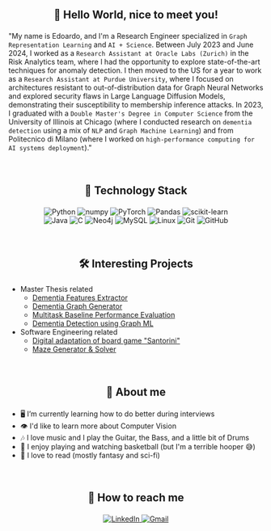 ## <p align="center" style="font-weight:bold">👋 <b>Hello World, nice to meet you!</b><p>
"My name is Edoardo, and I'm a Research Engineer specialized in `Graph Representation Learning` and `AI + Science`. Between July 2023 and June 2024, I worked as a `Research Assistant at Oracle Labs (Zurich)` in the Risk Analytics team, where I had the opportunity to explore state-of-the-art techniques for anomaly detection. I then moved to the US for a year to work as a `Research Assistant at Purdue University`, where I focused on architectures resistant to out-of-distribution data for Graph Neural Networks and explored security flaws in Large Language Diffusion Models, demonstrating their susceptibility to membership inference attacks. In 2023, I graduated with a `Double Master's Degree in Computer Science` from the University of Illinois at Chicago (where I conducted research on `dementia detection` using a mix of `NLP` and `Graph Machine Learning`) and from Politecnico di Milano (where I worked on `high-performance computing for AI systems deployment`)."
<br /><br /><br />

## <p align="center" style="font-weight:bold">💼 <b>Technology Stack</b><p>
<div align="center">
 <img src="https://img.shields.io/badge/python-3670A0?style=for-the-badge&logo=python&logoColor=ffdd54" alt="Python">
 <img src="https://img.shields.io/badge/numpy-%23013243.svg?style=for-the-badge&logo=numpy&logoColor=white" alt="numpy">
 <img src="https://img.shields.io/badge/PyTorch-%23EE4C2C.svg?style=for-the-badge&logo=PyTorch&logoColor=white" alt="PyTorch">
 <img src="https://img.shields.io/badge/pandas-%23150458.svg?style=for-the-badge&logo=pandas&logoColor=white" alt="Pandas">
 <img src="https://img.shields.io/badge/scikit--learn-%23F7931E.svg?style=for-the-badge&logo=scikit-learn&logoColor=white" alt="scikit-learn">
</div>

<div align="center">
 <img src="https://img.shields.io/badge/java-%23ED8B00.svg?style=for-the-badge&logo=java&logoColor=white" alt="Java">
 <img src="https://img.shields.io/badge/c-%2300599C.svg?style=for-the-badge&logo=c&logoColor=white" alt="C">
 <img src="https://img.shields.io/badge/Neo4j-008CC1?style=for-the-badge&logo=neo4j&logoColor=white" alt="Neo4j">
 <img src="https://img.shields.io/badge/mysql-%2300f.svg?style=for-the-badge&logo=mysql&logoColor=white" alt="MySQL">
 <img src="https://img.shields.io/badge/Linux-FCC624?style=for-the-badge&logo=linux&logoColor=black" alt="Linux">
 <img src="https://img.shields.io/badge/git-%23F05033.svg?style=for-the-badge&logo=git&logoColor=white" alt="Git">
 <img src="https://img.shields.io/badge/github-%23121011.svg?style=for-the-badge&logo=github&logoColor=white" alt="GitHub">
</div>
<br /><br />
  
## <p align="center" style="font-weight:bold">🛠️ <b>Interesting Projects</b><p>
 - Master Thesis related
   - [Dementia Features Extractor](https://github.com/EdoStoppa/dementiaFeaturesExtractor)
   - [Dementia Graph Generator](https://github.com/EdoStoppa/dementiaGraphGenerator)
   - [Multitask Baseline Performance Evaluation](https://github.com/EdoStoppa/multitaskBaselinePerformance)
   - [Dementia Detection using Graph ML](https://github.com/EdoStoppa/dementiaGraphPrediction)
 - Software Engineering related
   - [Digital adaptation of board game "Santorini"](https://github.com/EdoStoppa/Santorini)
   - [Maze Generator & Solver](https://github.com/EdoStoppa/MazeVisualizer)
<br /><br /><br />

## <p align="center" style="font-weight:bold">🧔 <b>About me</b><p> 
 - 🖥️ I’m currently learning how to do better during interviews
 - 👁️ I'd like to learn more about Computer Vision
 - 🎶 I love music and I play the Guitar, the Bass, and a little bit of Drums
 - 🏀 I enjoy playing and watching basketball (but I'm a terrible hooper 😅)
 - 📘 I love to read (mostly fantasy and sci-fi)
 <br /><br /><br />
 
 ## <p align="center" style="font-weight:bold">📧 <b>How to reach me</b><p> 
<div align="center">
  <a href="https://www.linkedin.com/in/edostoppa/">
    <img src="https://img.shields.io/badge/linkedin-%230077B5.svg?style=for-the-badge&logo=linkedin&logoColor=white" alt="LinkedIn">
  </a>
  <a href="mailto:stoppa.edoardo98@gmail,com">
    <img src="https://img.shields.io/badge/Gmail-D14836?style=for-the-badge&logo=gmail&logoColor=white" alt="Gmail">
  </a>
</div>

